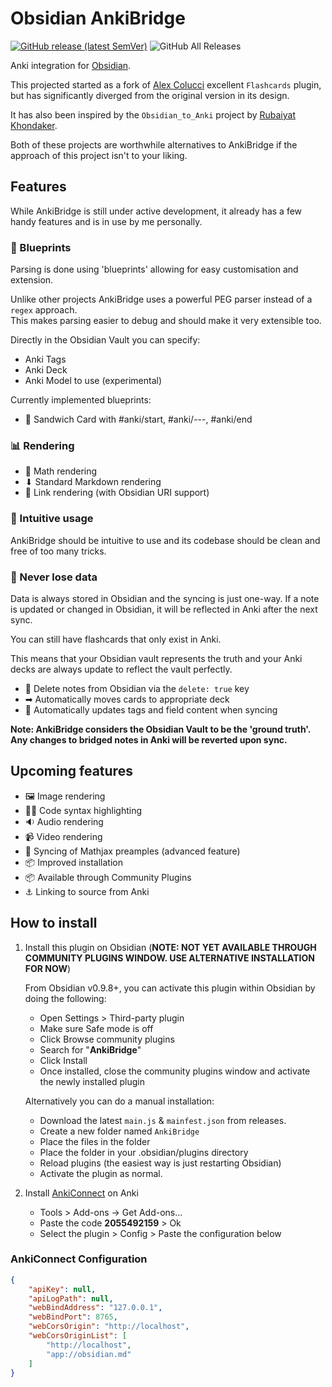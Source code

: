 # Obsidian AnkiBridge

[![GitHub release (latest SemVer)](https://img.shields.io/github/v/release/JeppeKlitgaard/ObsidianAnkiBridge?style=for-the-badge&sort=semver)](https://github.com/JeppeKlitgaard/ObsidianAnkiBridge/releases/latest)
![GitHub All Releases](https://img.shields.io/github/downloads/JeppeKlitgaard/ObsidianAnkiBridge/total?style=for-the-badge)

Anki integration for [Obsidian](https://obsidian.md/).

This projected started as a fork of [Alex Colucci](https://github.com/reuseman) excellent `Flashcards` plugin,
but has significantly diverged from the original version in its design.

It has also been inspired by the `Obsidian_to_Anki` project by [Rubaiyat Khondaker](https://github.com/Pseudonium).

Both of these projects are worthwhile alternatives to AnkiBridge if the approach of this project isn't to your liking.

## Features

While AnkiBridge is still under active development, it already has a few handy
features and is in use by me personally.
### 📘 Blueprints

Parsing is done using 'blueprints' allowing for easy customisation and extension.

Unlike other projects AnkiBridge uses a powerful PEG parser instead of a `regex` approach.  
This makes parsing easier to debug and should make it very extensible too.

Directly in the Obsidian Vault you can specify:
- Anki Tags
- Anki Deck
- Anki Model to use (experimental)

Currently implemented blueprints:
- 🥪 Sandwich Card with #anki/start, #anki/---, #anki/end

### 📊 Rendering
- 🧮 Math rendering
- ⬇ Standard Markdown rendering
- 🔗 Link rendering (with Obsidian URI support)

### 🧠 Intuitive usage

AnkiBridge should be intuitive to use and its codebase should be clean and free
of too many tricks.

### 🔏 Never lose data

Data is always stored in Obsidian and the syncing is just one-way. 
If a note is updated or changed in Obsidian, it will be reflected in Anki after
the next sync.

You can still have flashcards that only exist in Anki.

This means that your Obsidian vault represents the truth and your Anki decks 
are always update to reflect the vault perfectly.

- 🚮 Delete notes from Obsidian via the `delete: true` key
- ➡ Automatically moves cards to appropriate deck
- 🤖 Automatically updates tags and field content when syncing 


__Note: AnkiBridge considers the Obsidian Vault to be the 'ground truth'. Any
changes to bridged notes in Anki will be reverted upon sync.__

## Upcoming features

- 🖼 Image rendering
- 👩‍💻 Code syntax highlighting
- 🔉 Audio rendering
- 📹 Video rendering
- 🌉 Syncing of Mathjax preamples (advanced feature)
- 📦 Improved installation
- 📦 Available through Community Plugins
- ⚓ Linking to source from Anki

## How to install

1. Install this plugin on Obsidian (__NOTE: NOT YET AVAILABLE THROUGH COMMUNITY PLUGINS WINDOW. USE ALTERNATIVE INSTALLATION FOR NOW__)

    From Obsidian v0.9.8+, you can activate this plugin within Obsidian by doing the following:

    - Open Settings > Third-party plugin
    - Make sure Safe mode is off
    - Click Browse community plugins
    - Search for "**AnkiBridge**"
    - Click Install
    - Once installed, close the community plugins window and activate the newly installed plugin

    Alternatively you can do a manual installation:
    
    - Download the latest `main.js` & `mainfest.json` from releases.
    - Create a new folder named `AnkiBridge`
    - Place the files in the folder
    - Place the folder in your .obsidian/plugins directory
    - Reload plugins (the easiest way is just restarting Obsidian)
    - Activate the plugin as normal.

2. Install [AnkiConnect](https://ankiweb.net/shared/info/2055492159) on Anki

   - Tools > Add-ons -> Get Add-ons...
   - Paste the code **2055492159** > Ok
   - Select the plugin > Config > Paste the configuration below

### AnkiConnect Configuration

```json
{
    "apiKey": null,
    "apiLogPath": null,
    "webBindAddress": "127.0.0.1",
    "webBindPort": 8765,
    "webCorsOrigin": "http://localhost",
    "webCorsOriginList": [
        "http://localhost",
        "app://obsidian.md"
    ]
}
```
